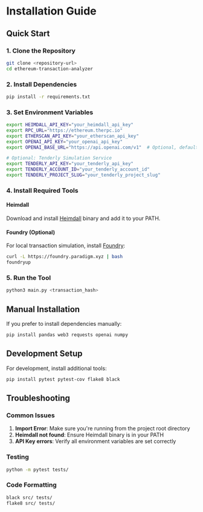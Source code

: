 # Installation Guide

## Quick Start

### 1. Clone the Repository

```bash
git clone <repository-url>
cd ethereum-transaction-analyzer
```

### 2. Install Dependencies

```bash
pip install -r requirements.txt
```

### 3. Set Environment Variables

```bash
export HEIMDALL_API_KEY="your_heimdall_api_key"
export RPC_URL="https://ethereum.therpc.io"
export ETHERSCAN_API_KEY="your_etherscan_api_key"
export OPENAI_API_KEY="your_openai_api_key"
export OPENAI_BASE_URL="https://api.openai.com/v1"  # Optional, defaults to OpenAI

# Optional: Tenderly Simulation Service
export TENDERLY_API_KEY="your_tenderly_api_key"
export TENDERLY_ACCOUNT_ID="your_tenderly_account_id"
export TENDERLY_PROJECT_SLUG="your_tenderly_project_slug"
```

### 4. Install Required Tools

#### Heimdall
Download and install [Heimdall](https://github.com/Jon-Becker/heimdall) binary and add it to your PATH.

#### Foundry (Optional)
For local transaction simulation, install [Foundry](https://book.getfoundry.sh/getting-started/installation):
```bash
curl -L https://foundry.paradigm.xyz | bash
foundryup
```

### 5. Run the Tool

```bash
python3 main.py <transaction_hash>
```

## Manual Installation

If you prefer to install dependencies manually:

```bash
pip install pandas web3 requests openai numpy
```

## Development Setup

For development, install additional tools:

```bash
pip install pytest pytest-cov flake8 black
```

## Troubleshooting

### Common Issues

1. **Import Error**: Make sure you're running from the project root directory
2. **Heimdall not found**: Ensure Heimdall binary is in your PATH
3. **API Key errors**: Verify all environment variables are set correctly

### Testing

```bash
python -m pytest tests/
```

### Code Formatting

```bash
black src/ tests/
flake8 src/ tests/
``` 